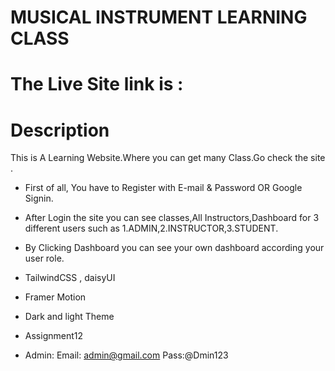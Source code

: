 # MUSICAL INSTRUMENT LEARNING CLASS
# The  Live Site link is : 
# Description
This is A Learning Website.Where you can get many Class.Go check the site .

* First of all, You have to Register with E-mail & Password OR Google Signin.
* After Login the site you can see classes,All Instructors,Dashboard for 3 different users such as 1.ADMIN,2.INSTRUCTOR,3.STUDENT.
* By Clicking Dashboard you can see your own dashboard according your user role.


* TailwindCSS , daisyUI
* Framer Motion
* Dark and light Theme 

* Assignment12
* Admin: Email: admin@gmail.com  Pass:@Dmin123
